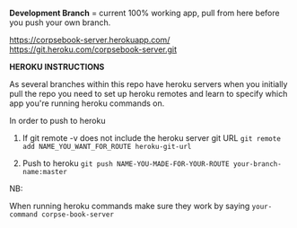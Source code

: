 **Development Branch** = current 100% working app, pull from here before you push your own branch.

https://corpsebook-server.herokuapp.com/
https://git.heroku.com/corpsebook-server.git

**HEROKU INSTRUCTIONS**

As several branches within this repo have heroku servers when you initially pull the repo you need to set up heroku remotes and learn to specify which app you're running heroku commands on.

In order to push to heroku
1) If git remote -v does not include the heroku server git URL
  ```git remote add NAME_YOU_WANT_FOR_ROUTE heroku-git-url```

2) Push to heroku
  ```git push NAME-YOU-MADE-FOR-YOUR-ROUTE your-branch-name:master```

NB:

When running heroku commands make sure they work by saying
 ```your-command corpse-book-server```
